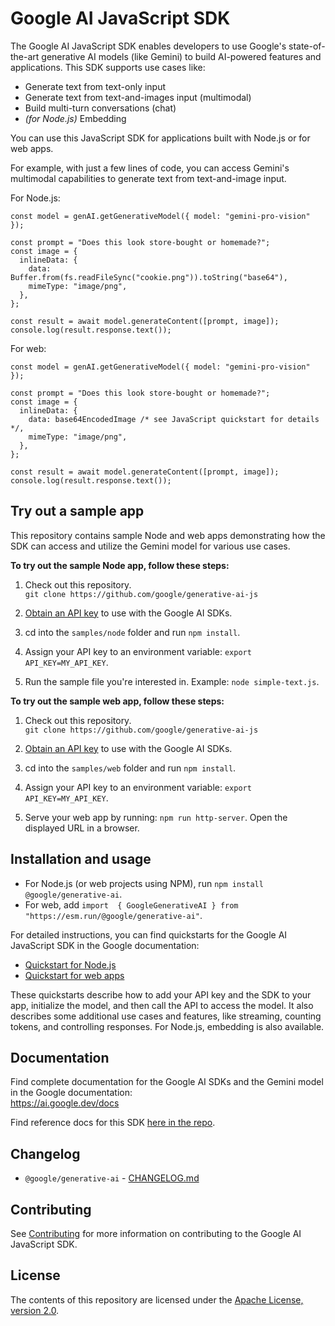 # Google AI JavaScript SDK

The Google AI JavaScript SDK enables developers to use Google's state-of-the-art generative AI models (like Gemini) to build AI-powered features and applications. This SDK supports use cases like:
- Generate text from text-only input
- Generate text from text-and-images input (multimodal)
- Build multi-turn conversations (chat)
- _(for Node.js)_ Embedding

You can use this JavaScript SDK for applications built with Node.js or for web apps.

For example, with just a few lines of code, you can access Gemini's multimodal capabilities to generate text from text-and-image input.

For Node.js:
```
const model = genAI.getGenerativeModel({ model: "gemini-pro-vision" });

const prompt = "Does this look store-bought or homemade?";
const image = {
  inlineData: {
    data: Buffer.from(fs.readFileSync("cookie.png")).toString("base64"),
    mimeType: "image/png",
  },
};

const result = await model.generateContent([prompt, image]);
console.log(result.response.text());
```

For web:
```
const model = genAI.getGenerativeModel({ model: "gemini-pro-vision" });

const prompt = "Does this look store-bought or homemade?";
const image = {
  inlineData: {
    data: base64EncodedImage /* see JavaScript quickstart for details */,
    mimeType: "image/png",
  },
};

const result = await model.generateContent([prompt, image]);
console.log(result.response.text());
```

## Try out a sample app

This repository contains sample Node and web apps demonstrating how the SDK can access and utilize the Gemini model for various use cases.

**To try out the sample Node app, follow these steps:**

1.  Check out this repository.\
`git clone https://github.com/google/generative-ai-js`

1.  [Obtain an API key](https://makersuite.google.com/app/apikey) to use with the Google AI SDKs.

1.  cd into the `samples/node` folder and run `npm install`.

1.  Assign your API key to an environment variable: `export API_KEY=MY_API_KEY`.

1.  Run the sample file you're interested in. Example: `node simple-text.js`.

**To try out the sample web app, follow these steps:**

1.  Check out this repository.\
`git clone https://github.com/google/generative-ai-js`

1.  [Obtain an API key](https://makersuite.google.com/app/apikey) to use with the Google AI SDKs.

1.  cd into the `samples/web` folder and run `npm install`.

1.  Assign your API key to an environment variable: `export API_KEY=MY_API_KEY`.

1.  Serve your web app by running: `npm run http-server`. Open the displayed URL in a browser.

## Installation and usage

- For Node.js (or web projects using NPM), run `npm install @google/generative-ai`.
- For web, add `import  { GoogleGenerativeAI } from "https://esm.run/@google/generative-ai"`.

For detailed instructions, you can find quickstarts for the Google AI JavaScript SDK in the Google documentation:


- [Quickstart for Node.js](https://ai.google.dev/tutorials/node_quickstart)
- [Quickstart for web apps](https://ai.google.dev/tutorials/web_quickstart)

These quickstarts describe how to add your API key and the SDK to your app, initialize the model, and then call the API to access the model. It also describes some additional use cases and features, like streaming, counting tokens, and controlling responses. For Node.js, embedding is also available.

## Documentation

Find complete documentation for the Google AI SDKs and the Gemini model in the Google documentation:\
https://ai.google.dev/docs

Find reference docs for this SDK [here in the repo](/docs/reference/generative-ai.md).

## Changelog
- `@google/generative-ai` - [CHANGELOG.md](/main/packages/main/CHANGELOG.md)

## Contributing

See [Contributing](/docs/contributing.md) for more information on contributing to the Google AI JavaScript SDK.

## License

The contents of this repository are licensed under the [Apache License, version 2.0](http://www.apache.org/licenses/LICENSE-2.0).
